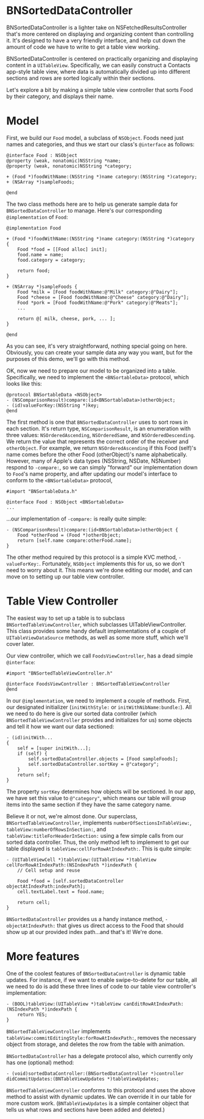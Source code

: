 BNSortedDataController
======================

BNSortedDataController is a lighter take on NSFetchedResultsController that's more centered on displaying and organizing content than controlling it.  It's designed to have a very friendly interface, and help cut down the amount of code we have to write to get a table view working.

BNSortedDataController is centered on practically organizing and displaying content in a `UITableView`.  Specifically, we can easily construct a Contacts app-style table view, where data is automatically divided up into different sections and rows are sorted logically within their sections.

Let's explore a bit by making a simple table view controller that sorts Food by their category, and displays their name.

Model
==

First, we build our `Food` model, a subclass of `NSObject`.  Foods need just names and categories, and thus we start our class's `@interface` as follows:

    @interface Food : NSObject
    @property (weak, nonatomic)NSString *name;
    @property (weak, nonatomic)NSString *category;

    + (Food *)foodWithName:(NSString *)name category:(NSString *)category;
    + (NSArray *)sampleFoods;

    @end

The two class methods here are to help us generate sample data for `BNSortedDataController` to manage.  Here's our corresponding `@implementation` of `Food`:

    @implementation Food
    
    + (Food *)foodWithName:(NSString *)name category:(NSString *)category {
        Food *food = [[Food alloc] init];
        food.name = name;
        food.category = category;
        
        return food;
    }
    
    + (NSArray *)sampleFoods {
        Food *milk = [Food foodWithName:@"Milk" category:@"Dairy"];
        Food *cheese = [Food foodWithName:@"Cheese" category:@"Dairy"];
        Food *pork = [Food foodWithName:@"Pork" category:@"Meats"];
        ...
        
        return @[ milk, cheese, pork, ... ];
    }
    
    @end

As you can see, it's very straightforward, nothing special going on here.  Obviously, you can create your sample data any way you want, but for the purposes of this demo, we'll go with this method.

OK, now we need to prepare our model to be organized into a table.  Specifically, we need to implement the `<BNSortableData>` protocol, which looks like this:

    @protocol BNSortableData <NSObject>
    - (NSComparisonResult)compare:(id<BNSortableData>)otherObject;
    - (id)valueForKey:(NSString *)key;
    @end

The first method is one that `BNSortedDataController` uses to sort rows in each section.  It's return type, `NSComparisonResult`, is an enumeration with three values: `NSOrderedAscending`, `NSOrderedSame`, and `NSOrderedDescending`.  We return the value that represents the correct order of the receiver and `otherObject`.  For example, we return `NSOrderedAscending` if this Food (self)'s name comes before the other Food (otherObject)'s name alphabetically.  However, many of Apple's data types (NSString, NSDate, NSNumber) respond to `-compare:`, so we can simply "forward" our implementation down to `Food`'s name property, and after updating our model's interface to conform to the `<BNSortableData>` protocol,

    #import "BNSortableData.h"
    
    @interface Food : NSObject <BNSortableData>
    ...

...our implementation of `-compare:` is really quite simple:

    - (NSComparisonResult)compare:(id<BNSortableData>)otherObject {
        Food *otherFood = (Food *)otherObject;
        return [self.name compare:otherFood.name];
    }

The other method required by this protocol is a simple KVC method, `-valueForKey:`.  Fortunately, `NSObject` implements this for us, so we don't need to worry about it.  This means we're done editing our model, and can move on to setting up our table view controller.

Table View Controller
==

The easiest way to set up a table is to subclass `BNSortedTableViewController`, which subclasses UITableViewController.  This class provides some handy default implementations of a couple of `UITableViewDataSource` methods, as well as some more stuff, which we'll cover later.

Our view controller, which we call `FoodsViewController`, has a dead simple `@interface`:

    #import "BNSortedTableViewController.h"
    
    @interface FoodsViewController : BNSortedTableViewController
    @end

In our `@implementation`, we need to implement a couple of methods.  First, our designated initializer (`initWithStyle:` or `initWithNibName:bundle:`).  All we need to do here is give our sorted data controller (which `BNSortedTableViewController` provides and initializes for us) some objects and tell it how we want our data sectioned:

    - (id)initWith...
    {
        self = [super initWith...];
        if (self) {
            self.sortedDataController.objects = [Food sampleFoods];
            self.sortedDataController.sortKey = @"category";
        }
        return self;
    }

The property `sortKey` determines how objects will be sectioned.  In our app, we have set this value to `@"category"`, which means our table will group items into the same section if they have the same category name.

Believe it or not, we're almost done.  Our superclass, `BNSortedTableViewController`, implements `numberOfSectionsInTableView:`, `tableView:numberOfRowsInSection:`, and `tableView:titleForHeaderInSection:` using a few simple calls from our sorted data controller.  Thus, the only method left to implement to get our table displayed is `tableView:cellForRowAtIndexPath:`.  This is quite simple:

    - (UITableViewCell *)tableView:(UITableView *)tableView cellForRowAtIndexPath:(NSIndexPath *)indexPath {
        // Cell setup and reuse
        
        Food *food = [self.sortedDataController objectAtIndexPath:indexPath];
        cell.textLabel.text = food.name;
        
        return cell;
    }

`BNSortedDataController` provides us a handy instance method, `-objectAtIndexPath:` that gives us direct access to the Food that should show up at our provided index path...and that's it!  We're done.

More features
==

One of the coolest features of `BNSortedDataController` is dynamic table updates.  For instance, if we want to enable swipe-to-delete for our table, all we need to do is add these three lines of code to our table view controller's implementation:

    - (BOOL)tableView:(UITableView *)tableView canEditRowAtIndexPath:(NSIndexPath *)indexPath {
        return YES;
    }

`BNSortedTableViewController` implements `tableView:commitEditingStyle:forRowAtIndexPath:`, removes the necessary object from storage, and deletes the row from the table with animation.

`BNSortedDataController` has a delegate protocol also, which currently only has one (optional) method:

    - (void)sortedDataController:(BNSortedDataController *)controller didCommitUpdates:(BNTableViewUpdates *)tableViewUpdates;

`BNSortedTableViewController` conforms to this protocol and uses the above method to assist with dynamic updates.  We can override it in our table for more custom work.  (`BNTableViewUpdates` is a simple container object that tells us what rows and sections have been added and deleted.)